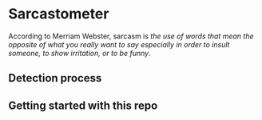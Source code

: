 # Sarcastometer

According to Merriam Webster, sarcasm is *the use of words that mean the opposite of what you really want to say especially in order to insult someone, to show irritation, or to be funny*.


## Detection process

## Getting started with this repo
 
